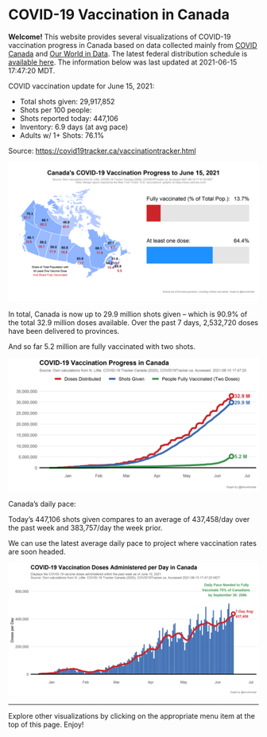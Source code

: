 COVID-19 Vaccination in Canada
==============================

**Welcome!** This website provides several visualizations of COVID-19
vaccination progress in Canada based on data collected mainly from
[COVID Canada](https://covid19tracker.ca/vaccinationtracker.html) and
[Our World in Data](https://ourworldindata.org/covid-vaccinations). The
latest federal distribution schedule is [available
here](https://www.canada.ca/en/public-health/services/diseases/2019-novel-coronavirus-infection/prevention-risks/covid-19-vaccine-treatment/vaccine-rollout.html).
The information below was last updated at 2021-06-15 17:47:20 MDT.

COVID vaccination update for June 15, 2021:

-   Total shots given: 29,917,852
-   Shots per 100 people:
-   Shots reported today: 447,106
-   Inventory: 6.9 days (at avg pace)
-   Adults w/ 1+ Shots: 76.1%

Source:
<a href="https://covid19tracker.ca/vaccinationtracker.html" class="uri">https://covid19tracker.ca/vaccinationtracker.html</a>

![](Plots/plot_main.png)

In total, Canada is now up to 29.9 million shots given – which is 90.9%
of the total 32.9 million doses available. Over the past 7 days,
2,532,720 doses have been delivered to provinces.

And so far 5.2 million are fully vaccinated with two shots.

![](Plots/plot_total.png)

Canada’s daily pace:

Today’s 447,106 shots given compares to an average of 437,458/day over
the past week and 383,757/day the week prior.

We can use the latest average daily pace to project where vaccination
rates are soon headed.

![](Plots/pace_national.png)

------------------------------------------------------------------------

Explore other visualizations by clicking on the appropriate menu item at
the top of this page. Enjoy!
